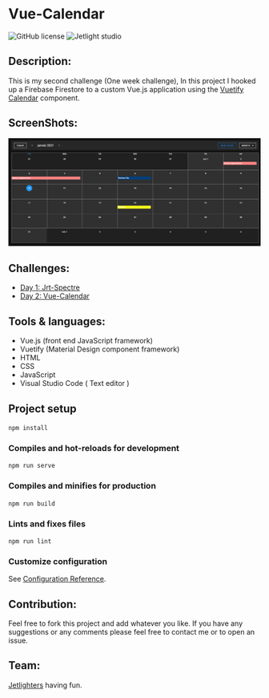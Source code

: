 # Vue-Calendar

![GitHub license](https://img.shields.io/github/license/Mohammed-Benotmane/Tower-Defense-Game.svg)
![Jetlight studio](https://img.shields.io/badge/Made%20by-Jetlight%20studio-blue.svg?color=082544)

## Description:
This is my second challenge (One week challenge), In this project I hooked up a Firebase Firestore to a custom Vue.js application using the [Vuetify Calendar](https://vuetifyjs.com/en/components/calendars/) component.

## ScreenShots:

<img src="screenshots/1.png" />

## Challenges:
* [Day 1: Jrt-Spectre](https://github.com/Abir-Bouhriz/Spectre-Clone)
* [Day 2: Vue-Calendar](https://github.com/Abir-Bouhriz/Vue-Calender)

## Tools & languages:
* Vue.js (front end JavaScript framework)
* Vuetify (Material Design component framework)
* HTML
* CSS
* JavaScript
* Visual Studio Code ( Text editor )

## Project setup
```
npm install
```

### Compiles and hot-reloads for development
```
npm run serve
```

### Compiles and minifies for production
```
npm run build
```

### Lints and fixes files
```
npm run lint
```

### Customize configuration
See [Configuration Reference](https://cli.vuejs.org/config/).

## Contribution:
Feel free to fork this project and add whatever you like. If you have any suggestions or any comments please feel free to contact me or to open an issue.

## Team:
[Jetlighters](https://github.com/JetLightStudio) having fun.

